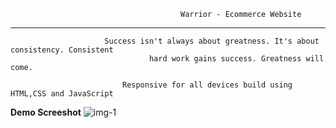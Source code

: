                                           Warrior - Ecommerce Website
 -------------------------------------------------------------------------------------------------
                                                                      
                         Success isn't always about greatness. It's about consistency. Consistent
                                   hard work gains success. Greatness will come.

                             Responsive for all devices build using HTML,CSS and JavaScript




**Demo Screeshot**
![img-1](https://github.com/user-attachments/assets/544f31a7-3396-4b01-9e17-7ca9fec47c27)
                                                    
